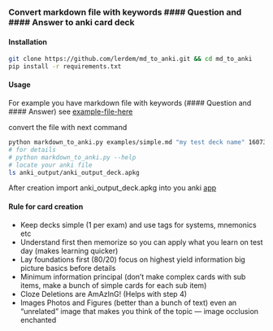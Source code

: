 ### Convert markdown file with keywords #### Question and #### Answer to anki card deck


#### Installation
```bash
git clone https://github.com/lerdem/md_to_anki.git && cd md_to_anki
pip install -r requirements.txt
```

#### Usage
For example you have markdown file with keywords (#### Question and #### Answer)
see [example-file-here](examples/simple.md)

convert the file with next command
```bash
python markdown_to_anki.py examples/simple.md "my test deck name" 1607342555 2059400555
# for details
# python markdown_to_anki.py --help
# locate your anki file
ls anki_output/anki_output_deck.apkg
```

After creation import anki_output_deck.apkg into you anki [app](https://f-droid.org/en/packages/com.ichi2.anki/)


#### Rule for card creation
 * Keep decks simple (1 per exam) and use tags for systems, mnemonics etc
 * Understand first then memorize so you can apply what you learn on test day (makes learning quicker)
 * Lay foundations first (80/20) focus on highest yield information big picture basics before details
 * Minimum information principal (don’t make complex cards with sub items, make a bunch of simple cards for each sub item)
 * Cloze Deletions are AmAzInG! (Helps with step 4)
 * Images Photos and Figures (better than a bunch of text) even an “unrelated” image that makes you think of the topic — image occlusion enchanted
